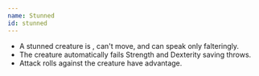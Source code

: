 ```yaml
---
name: Stunned
id: stunned
---
```

* A stunned creature is <me-condition id="incapacitated"/>, can't move, and can speak only falteringly.
* The creature automatically fails Strength and Dexterity saving throws.
* Attack rolls against the creature have advantage.
